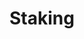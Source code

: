 ---
title: Staking
metaTitle: Core - Staking MPL Core Assets
description: Learn to how intergrate MPL Core into your products
---